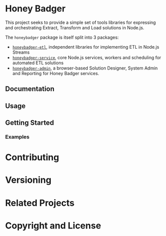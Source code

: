 # Honey Badger

This project seeks to provide a simple set of tools libraries for expressing and orchestrating Extract, Transform and Load solutions in Node.js.

The `honeybadger` package is itself split into 3 packages:

*	[`honeybadger-etl`](https://github.com/impactmarketingspecialists/honeybadger-etl),
	independent libraries for implementing ETL in Node.js Streams
*	[`honeybadger-service`](https://github.com/impactmarketingspecialists/honeybadger-service),
	core Node.js services, workers and scheduling for automated ETL solutions
*	[`honeybadger-admin`](https://github.com/impactmarketingspecialists/honeybadger-admin),
	a browser-based Solution Designer, System Admin and Reporting for Honey Badger services.

## Documentation

## Usage

## Getting Started

### Examples

# Contributing

# Versioning

# Related Projects

# Copyright and License